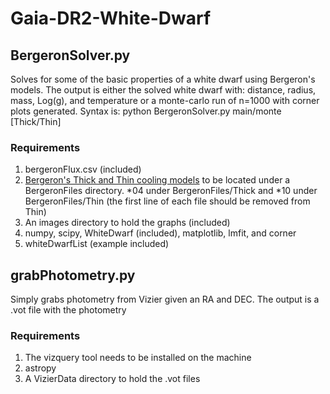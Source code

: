 # Gaia-DR2-White-Dwarf

## BergeronSolver.py
Solves for some of the basic properties of a white dwarf using Bergeron's models. The output is either the solved white dwarf with: distance, radius, mass, Log(g), and temperature or a monte-carlo run of n=1000 with corner plots generated. Syntax is: python BergeronSolver.py main/monte [Thick/Thin]

### Requirements
1. bergeronFlux.csv (included)
2. [Bergeron's Thick and Thin cooling models](http://www.astro.umontreal.ca/~bergeron/CoolingModels/CoolingModels/AllSequences.tar.gz) to be located under a BergeronFiles directory. \*04 under BergeronFiles/Thick and \*10 under BergeronFiles/Thin (the first line of each file should be removed from Thin)
3. An images directory to hold the graphs (included)
4. numpy, scipy, WhiteDwarf (included), matplotlib, lmfit, and corner
5. whiteDwarfList (example included)


## grabPhotometry.py
Simply grabs photometry from Vizier given an RA and DEC. The output is a .vot file with the photometry

### Requirements
1. The vizquery tool needs to be installed on the machine
2. astropy
3. A VizierData directory to hold the .vot files
